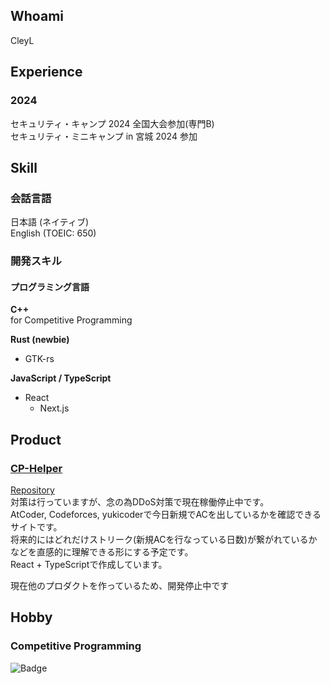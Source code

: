## Whoami
CleyL

## Experience

### 2024
セキュリティ・キャンプ 2024 全国大会参加(専門B)  
セキュリティ・ミニキャンプ in 宮城 2024 参加

## Skill  
### 会話言語
日本語 (ネイティブ)  
English (TOEIC: 650)  

### 開発スキル
#### プログラミング言語
**C++**  
for Competitive Programming

**Rust (newbie)**  
- GTK-rs

**JavaScript / TypeScript**  
- React
  - Next.js


## Product

### [CP-Helper](https://cp-helper.netlify.app/)
[Repository](https://github.com/luckylat/cp-helper-front)  
対策は行っていますが、念の為DDoS対策で現在稼働停止中です。  
AtCoder, Codeforces, yukicoderで今日新規でACを出しているかを確認できるサイトです。  
将来的にはどれだけストリーク(新規ACを行なっている日数)が繋がれているかなどを直感的に理解できる形にする予定です。  
React + TypeScriptで作成しています。

現在他のプロダクトを作っているため、開発停止中です


## Hobby
### Competitive Programming
![Badge](https://cp-logo.vercel.app/atcoder/CleyL)
